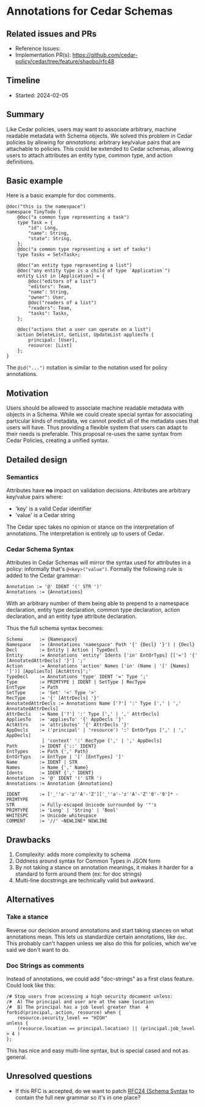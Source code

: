 # Annotations for Cedar Schemas 

## Related issues and PRs

- Reference Issues: 
- Implementation PR(s): https://github.com/cedar-policy/cedar/tree/feature/shaobo/rfc48

## Timeline

- Started: 2024-02-05

## Summary

Like Cedar policies, users may want to associate arbitrary, machine readable metadata with Schema objects.
We solved this problem in Cedar policies by allowing for *annotations*: arbitrary key/value pairs that are attachable to policies.
This could be extended to Cedar schemas, allowing users to attach attributes an entity type, common type, and action definitions.


## Basic example

Here is a basic example for doc comments.
```
@doc("this is the namespace")
namespace TinyTodo {
    @doc("a common type representing a task")
    type Task = {
        "id": Long,
        "name": String,
        "state": String,
    };
    @doc("a common type representing a set of tasks")
    type Tasks = Set<Task>;

    @doc("an entity type representing a list")
    @doc("any entity type is a child of type `Application`")
    entity List in [Application] = {
        @doc("editors of a list")
        "editors": Team,
        "name": String,
        "owner": User,
        @doc("readers of a list")
        "readers": Team,
        "tasks": Tasks,
    };

    @doc("actions that a user can operate on a list")
    action DeleteList, GetList, UpdateList appliesTo {
        principal: [User],
        resource: [List]
    };
}
```
The `@id("...")` notation is similar to the notation used for policy annotations.

## Motivation

Users should be allowed to associate machine readable metadata with objects in a Schema.
While we could create special syntax for associating particular kinds of metadata, we cannot
predict all of the metadata uses that users will have. 
Thus providing a flexible system that users can adapt to their needs is preferable.
This proposal re-uses the same syntax from Cedar Policies, creating a unified syntax.


## Detailed design

### Semantics
Attributes have **no** impact on validation decisions. 
Attributes are arbitrary key/value pairs where:
* 'key' is a valid Cedar identifier
* 'value' is a Cedar string


The Cedar spec takes no opinion or stance on the interpretation of annotations.
The interpretation is entirely up to users of Cedar.

### Cedar Schema Syntax
Attributes in Cedar Schemas will mirror the syntax used for attributes in a policy: informally that's `@<key>("value")`.
Formally the following rule is added to the Cedar grammar: 
```
Annotation := '@' IDENT '(' STR ')'
Annotations := {Annotations}
```
With an arbitrary number of them being able to prepend to a namespace declaration, entity type declaration, common type declaration, action declaration, and an entity type attribute declaration.

Thus the full schema syntax becomes:
```
Schema      := {Namespace}
Namespace   := (Annotations 'namespace' Path '{' {Decl} '}') | {Decl}
Decl        := Entity | Action | TypeDecl
Entity      := Annotations 'entity' Idents ['in' EntOrTyps] [['='] '{' [AnnotatedAttrDecls] '}'] ';'
Action      := Annotations 'action' Names ['in' (Name | '[' [Names] ']')] [AppliesTo] [ActAttrs]';'
TypeDecl    := Annotations 'type' IDENT '=' Type ';'
Type        := PRIMTYPE | IDENT | SetType | RecType
EntType     := Path
SetType     := 'Set' '<' Type '>'
RecType     := '{' [AttrDecls] '}'
AnnotatedAttrDecls := Annotations Name ['?'] ':' Type [',' | ',' AnnotatedAttrDecls]
AttrDecls   := Name ['?'] ':' Type [',' | ',' AttrDecls]
AppliesTo   := 'appliesTo' '{' AppDecls '}'
ActAttrs    := 'attributes' '{' AttrDecls '}'
AppDecls    := ('principal' | 'resource') ':' EntOrTyps [',' | ',' AppDecls]
             | 'context' ':' RecType [',' | ',' AppDecls]
Path        := IDENT {'::' IDENT}
EntTypes    := Path {',' Path}
EntOrTyps   := EntType | '[' [EntTypes] ']'
Name        := IDENT | STR
Names       := Name {',' Name}
Idents      := IDENT {',' IDENT}
Annotation  := '@' IDENT '(' STR ')
Annotations := Annotation {Annotations}

IDENT       := ['_''a'-'z''A'-'Z']['_''a'-'z''A'-'Z''0'-'9']* - PRIMTYPE
STR         := Fully-escaped Unicode surrounded by '"'s
PRIMTYPE    := 'Long' | 'String' | 'Bool'
WHITESPC    := Unicode whitespace
COMMENT     := '//' ~NEWLINE* NEWLINE
```

## Drawbacks

1. Complexity: adds more complexity to schema
2. Oddness around syntax for Common Types in JSON form
3. By not taking a stance on annotation meanings, it makes it harder for a standard to form around them (ex: for doc strings)
4. Multi-line docstrings are technically valid but awkward.

## Alternatives

### Take a stance
Reverse our decision around annotations and start taking stances on what annotations mean.
This lets us standardize certain annotations, like `doc`. 
This probably can't happen unless we also do this for policies, which we've said we don't want to do.
### Doc Strings as comments
Instead of annotations, we could add "doc-strings" as a first class feature.
Could look like this:
```
/# Stop users from accessing a high security document unless:
/#  A) The principal and user are at the same location
/#  B) The principal has a job level greater than  4
forbid(principal, action, resource) when {
    resource.security_level == "HIGH"
unless {
    (resource.location == principal.location) || (principal.job_level > 4 )
};
```
This has nice and easy multi-line syntax, but is special cased and not as general.

## Unresolved questions

* If this RFC is accepted, do we want to patch [RFC24 (Schema Syntax](https://github.com/cedar-policy/rfcs/issues/24") to contain the full new grammar so it's in one place?
